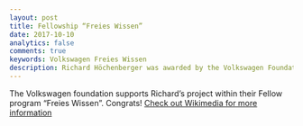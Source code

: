 ```yaml
---
layout: post
title: Fellowship “Freies Wissen”
date: 2017-10-10
analytics: false 
comments: true
keywords: Volkswagen Freies Wissen
description: Richard Höchenberger was awarded by the Volkswagen Foundation
---
```


The Volkswagen foundation supports Richard’s project within their Fellow program “Freies Wissen”. Congrats! [Check out Wikimedia for more information](https://www.wikimedia.de/wiki/Fellowprogramm)
